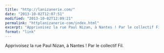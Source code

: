 ```yaml
---
title: "http://lanizanerie.com/"
date: "2013-10-02T12:07:51"
modified: "2013-10-02T12:09:21"
permalink: "httplanizanerie-com/index.html"
excerpt: "Apprivoisez la rue Paul Nizan, à Nantes ! Par le collectif Fil."
format: "link"
---
```

Apprivoisez la rue Paul Nizan, à Nantes ! Par le collectif Fil.